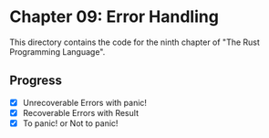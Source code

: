 # Chapter 09: Error Handling

This directory contains the code for the ninth chapter of "The Rust Programming
Language".

## Progress

- [x] Unrecoverable Errors with panic!
- [x] Recoverable Errors with Result
- [x] To panic! or Not to panic!